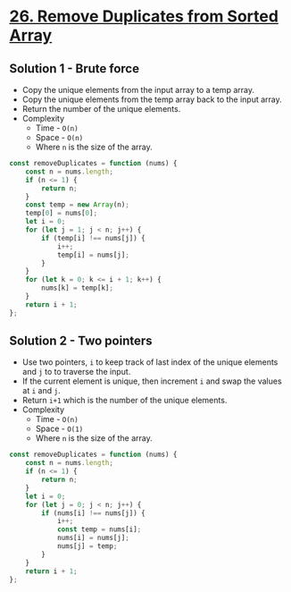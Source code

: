 # [26. Remove Duplicates from Sorted Array](https://leetcode.com/problems/remove-duplicates-from-sorted-array/)

## Solution 1 - Brute force

-   Copy the unique elements from the input array to a temp array.
-   Copy the unique elements from the temp array back to the input array.
-   Return the number of the unique elements.
-   Complexity
    -   Time - `O(n)`
    -   Space - `O(n)`
    -   Where `n` is the size of the array.

```js
const removeDuplicates = function (nums) {
	const n = nums.length;
	if (n <= 1) {
		return n;
	}
	const temp = new Array(n);
	temp[0] = nums[0];
	let i = 0;
	for (let j = 1; j < n; j++) {
		if (temp[i] !== nums[j]) {
			i++;
			temp[i] = nums[j];
		}
	}
	for (let k = 0; k <= i + 1; k++) {
		nums[k] = temp[k];
	}
	return i + 1;
};
```

## Solution 2 - Two pointers

-   Use two pointers, `i` to keep track of last index of the unique elements and `j` to to traverse the input.
-   If the current element is unique, then increment `i` and swap the values at `i` and `j`.
-   Return `i+1` which is the number of the unique elements.
-   Complexity
    -   Time - `O(n)`
    -   Space - `O(1)`
    -   Where `n` is the size of the array.

```js
const removeDuplicates = function (nums) {
	const n = nums.length;
	if (n <= 1) {
		return n;
	}
	let i = 0;
	for (let j = 0; j < n; j++) {
		if (nums[i] !== nums[j]) {
			i++;
			const temp = nums[i];
			nums[i] = nums[j];
			nums[j] = temp;
		}
	}
	return i + 1;
};
```
